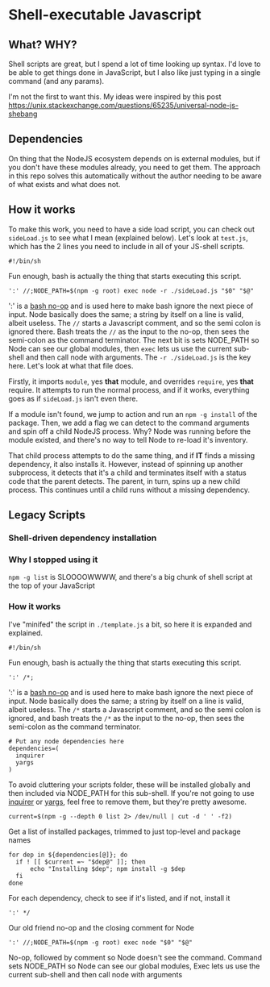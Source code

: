 # Shell-executable Javascript

## What? WHY?

Shell scripts are great, but I spend a lot of time looking up syntax. I'd love to be able to get things done in
JavaScript, but I also like just typing in a single command (and any params).

I'm not the first to want this. My ideas were inspired by this post 
https://unix.stackexchange.com/questions/65235/universal-node-js-shebang

## Dependencies
On thing that the NodeJS ecosystem depends on is external modules, but if you don't have these modules already, you
need to get them. The approach in this repo solves this automatically without the author needing to be aware of what
exists and what does not.

## How it works

To make this work, you need to have a side load script, you can check out `sideLoad.js` to see what I mean (explained
below). Let's look at `test.js`, which has the 2 lines you need to include in all of your JS-shell scripts.

```
#!/bin/sh
```

Fun enough, bash is actually the thing that starts executing this script.

```
':' //;NODE_PATH=$(npm -g root) exec node -r ./sideLoad.js "$0" "$@"
```

':' is a [bash no-op](https://stackoverflow.com/questions/12404661/what-is-the-use-case-of-noop-in-bash) and is used
here to make bash ignore the next piece of input. Node basically does the same; a string by itself on a line is valid,
albeit useless. The `//` starts a Javascript comment, and so the semi colon is ignored there. Bash treats the `//`
as the input to the no-op, then sees the semi-colon as the command terminator. The next bit is sets NODE_PATH so Node
can see our global modules, then `exec` lets us use the current sub-shell and then call node with arguments. The
`-r ./sideLoad.js` is the key here. Let's look at what that file does.

Firstly, it imports `module`, yes **that** module, and overrides `require`, yes **that** require. It attempts to run the
normal process, and if it works, everything goes as if `sideLoad.js` isn't even there.

If a module isn't found, we jump to action and run an `npm -g install` of the package. Then, we add a flag we can
detect to the command arguments and spin off a child NodeJS process. Why? Node was running before the module existed,
and there's no way to tell Node to re-load it's inventory. 

That child process attempts to do the same thing, and if **IT** finds a missing dependency, it also installs it.
However, instead of spinning up another subprocess, it detects that it's a child and terminates itself with a status
code that the parent detects. The parent, in turn, spins up a new child process. This continues until a child runs
without a missing dependency.

## Legacy Scripts

### Shell-driven dependency installation

### Why I stopped using it

`npm -g list` is SLOOOOWWWW, and there's a big chunk of shell script at the top of your JavaScript

### How it works

I've "minifed" the script in `./template.js` a bit, so here it is expanded and explained.

```
#!/bin/sh
```

Fun enough, bash is actually the thing that starts executing this script.

```
':' /*; 
```

':' is a [bash no-op](https://stackoverflow.com/questions/12404661/what-is-the-use-case-of-noop-in-bash) and is used
 here to make bash ignore the next piece of input. Node basically does the same; a string by itself on a line is valid,
 albeit useless. The `/*` starts a Javascript comment, and so the semi colon is ignored, and bash treats the `/*` as the
input to the no-op, then sees the semi-colon as the command terminator.

```
# Put any node dependencies here
dependencies=(
  inquirer
  yargs
)
```

To avoid cluttering your scripts folder, these will be installed globally and then included via NODE_PATH for this 
sub-shell. If you're not going to use [inquirer](https://www.npmjs.com/package/inquirer) or
 [yargs](https://www.npmjs.com/package/yargs), feel free to remove them, but they're pretty awesome.

```
current=$(npm -g --depth 0 list 2> /dev/null | cut -d ' ' -f2)
```

Get a list of installed packages, trimmed to just top-level and package names

```
for dep in ${dependencies[@]}; do 
  if ! [[ $current =~ "$dep@" ]]; then
      echo "Installing $dep"; npm install -g $dep
  fi 
done
```

For each dependency, check to see if it's listed, and if not, install it

```
':' */
```

Our old friend no-op and the closing comment for Node

```
':' //;NODE_PATH=$(npm -g root) exec node "$0" "$@"
```

No-op, followed by comment so Node doesn't see the command. Command sets NODE_PATH so Node can see our global modules,
Exec lets us use the current sub-shell and then call node with arguments

